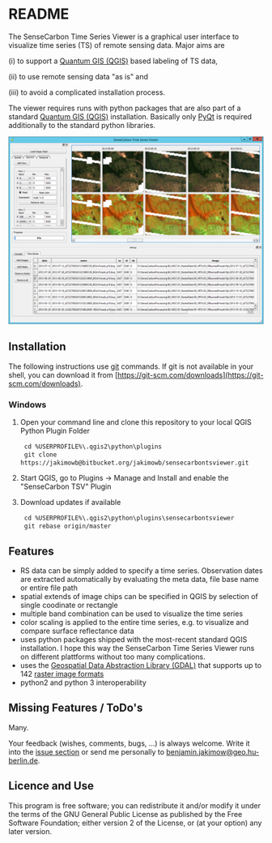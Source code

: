 # README #

The SenseCarbon Time Series Viewer is a graphical user interface to visualize time series (TS) of remote sensing data.
Major aims are 

(i) to support a [Quantum GIS (QGIS)](www.qgis.org) based labeling of TS data, 

(ii) to use remote sensing data "as is" and 

(iii) to avoid a complicated installation process.


The viewer requires runs with python packages that are also part of a standard [Quantum GIS (QGIS)](www.qgis.org) installation. Basically only [PyQt](https://riverbankcomputing.com/software/pyqt/download) is required additionally to the standard python libraries.

![Screenshot](Screenshot.png "Screenshot SenseCarbon Time Series Viewer")

## Installation ##
The following instructions use [git](https://en.wikipedia.org/wiki/Git_%28software%29) commands. If git is not available in your shell, you can download it from [https://git-scm.com/downloads](https://git-scm.com/downloads).


### Windows ###

1. Open your command line and clone this repository to your local QGIS Python Plugin Folder

        cd %USERPROFILE%\.qgis2\python\plugins 
        git clone https://jakimowb@bitbucket.org/jakimowb/sensecarbontsviewer.git

2. Start QGIS, go to Plugins -> Manage and Install and enable the "SenseCarbon TSV" Plugin
3. Download updates if available

        cd %USERPROFILE%\.qgis2\python\plugins\sensecarbontsviewer
        git rebase origin/master 


## Features ##
+ RS data can be simply added to specify a time series. Observation dates are extracted automatically by evaluating the meta data, file base name or entire file path
+ spatial extends of image chips can be specified in QGIS by selection of single coodinate or rectangle
+ multiple band combination can be used to visualize the time series
+ color scaling is applied to the entire time series, e.g. to visualize and compare surface reflectance data
+ uses python packages shipped with the most-recent standard QGIS installation. I hope this way the SenseCarbon Time Series Viewer runs on different plattforms 
without too many complications.
+ uses the [Geospatial Data Abstraction Library (GDAL)](www.gdal.org) that supports up to 142 [raster image formats](http://www.gdal.org/formats_list.html)  
+ python2 and python 3 interoperability 

## Missing Features / ToDo's ##

Many. 

Your feedback (wishes, comments, bugs, ...) is always welcome. Write it into  the [issue section](https://bitbucket.org/jakimowb/sensecarbontsviewer/issues)
or send me personally to [benjamin.jakimow@geo.hu-berlin.de](benjamin.jakimow@geo.hu-berlin.de).


## Licence and Use ##

This program is free software; you can redistribute it and/or modify it under the terms of the GNU General Public License as published by the Free Software Foundation; either version 2 of the License, or (at your option) any later version.